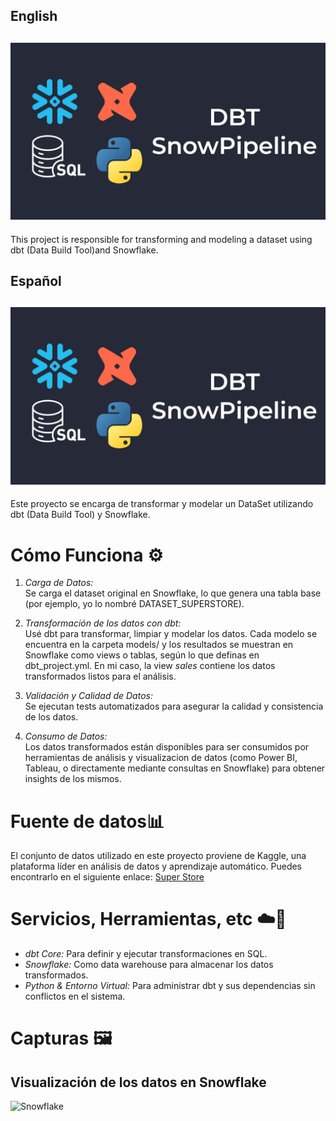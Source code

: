 ## **English**
![cover](images/project_cover.jpg)
---
This project is responsible for transforming and modeling a dataset using dbt (Data Build Tool)and Snowflake.
## **Español**
![cover](images/project_cover.jpg)
---
Este proyecto se encarga de transformar y modelar un DataSet utilizando dbt (Data Build Tool) y Snowflake.

# Cómo Funciona ⚙️

1. *Carga de Datos:*  
   Se carga el dataset original en Snowflake, lo que genera una tabla base (por ejemplo, yo lo nombré DATASET_SUPERSTORE).


2. *Transformación de los datos con dbt:*  
   Usé dbt para transformar, limpiar y modelar los datos. Cada modelo se encuentra en la carpeta models/ y los resultados se muestran en Snowflake como views o tablas, según lo que definas en dbt_project.yml. En mi caso, la view *sales* contiene los datos transformados listos para el análisis.

3. *Validación y Calidad de Datos:*  
   Se ejecutan tests automatizados para asegurar la calidad y consistencia de los datos.
   
5. *Consumo de Datos:*  
   Los datos transformados están disponibles para ser consumidos por herramientas de análisis y visualizacion de datos (como Power BI, Tableau, o directamente mediante consultas en Snowflake) para obtener insights de los mismos.

# Fuente de datos📊 
El conjunto de datos utilizado en este proyecto proviene de Kaggle, una plataforma líder en análisis de datos y aprendizaje automático. Puedes encontrarlo en el siguiente enlace: [Super Store](https://www.kaggle.com/datasets/itssuru/super-store?resource=download)

# Servicios, Herramientas, etc ☁️💾

- *dbt Core:* Para definir y ejecutar transformaciones en SQL.  
- *Snowflake:* Como data warehouse para almacenar los datos transformados.  
- *Python & Entorno Virtual:* Para administrar dbt y sus dependencias sin conflictos en el sistema.

# Capturas 🖼️

## Visualización de los datos en Snowflake
![Snowflake](images/screenshots/snowflake_screenshot.png)

